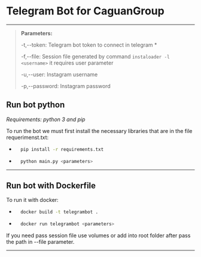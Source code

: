 # Telegram Bot for CaguanGroup

---

> **Parameters:** </p>
> -t,--token: Telegram bot token to connect in telegram *</p>
> -f,--file: Session file generated by command `instaloader -l <username>` it requires user parameter</p>
> -u,--user: Instagram username</p>
> -p,--password: Instagram password</p>

## Run bot python

_Requirements: python 3 and pip_

To run the bot we must first install the necessary libraries that are in the file requerimenst.txt:

- ```bash
    pip install -r requirements.txt

- ```bash
    python main.py <parameters>

---

## Run bot with Dockerfile

To run it with docker:

- ```bash
    docker build -t telegrambot .

- ```bash
    docker run telegrambot <parameters>

If you need pass session file use volumes or add into root folder after pass the path in --file parameter.

---
